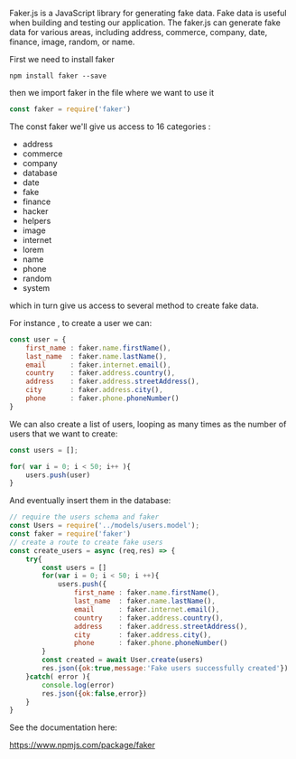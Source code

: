Faker.js is a JavaScript library for generating fake data. Fake data is useful when building and testing our 
application. The faker.js can generate fake data for various areas, including address, commerce, company, date, 
finance, image, random, or name.

First we need to install faker 

```
npm install faker --save
```

then we import faker in the file where we want to use it

```javascript
const faker = require('faker')
```

The const faker we'll give us access to 16 categories : 

* address
* commerce
* company
* database
* date 
* fake
* finance
* hacker
* helpers
* image
* internet
* lorem
* name 
* phone
* random
* system

which in turn give us access to several method to create fake data.

For instance , to create a user we can:

```javascript
const user = {
    first_name : faker.name.firstName(),
    last_name  : faker.name.lastName(),
    email      : faker.internet.email(),
    country    : faker.address.country(),
    address    : faker.address.streetAddress(),
    city       : faker.address.city(),
    phone      : faker.phone.phoneNumber()    
}
```

We can also create a list of users, looping as many times as the number of users 
that we want to create: 

```javascript
const users = [];

for( var i = 0; i < 50; i++ ){
    users.push(user)
}
```

And eventually insert them in the database:

```javascript
// require the users schema and faker
const Users = require('../models/users.model');
const faker = require('faker')
// create a route to create fake users
const create_users = async (req,res) => {
    try{
        const users = []
        for(var i = 0; i < 50; i ++){
            users.push({
                first_name : faker.name.firstName(),
                last_name  : faker.name.lastName(),
                email      : faker.internet.email(),
                country    : faker.address.country(),
                address    : faker.address.streetAddress(),
                city       : faker.address.city(),
                phone      : faker.phone.phoneNumber()    
        }
        const created = await User.create(users)
        res.json({ok:true,message:'Fake users successfully created'})
    }catch( error ){
        console.log(error)
        res.json({ok:false,error})
    }
}
```

See the documentation here:

https://www.npmjs.com/package/faker